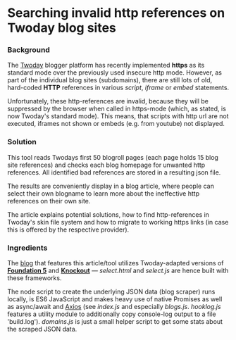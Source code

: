 # Searching invalid http references on Twoday blog sites
### Background
The [Twoday](https://twoday.net) blogger platform has recently implemented **https** as its standard mode over the previously used insecure http mode. However, as part of the individual blog sites (subdomains), there are still lots of old, hard-coded **HTTP** references in various *script*, *iframe* or *embed* statements.

Unfortunately, these http-references are invalid, because they will be suppressed by the browser when called in https-mode (which, as stated, is now Twoday's standard mode). This means, that scripts with http url are not executed, iframes not shown or embeds (e.g. from youtube) not displayed.

### Solution
This tool reads Twodays first 50 blogroll pages (each page holds 15 blog site references) and checks each blog homepage for unwanted http references. All identified bad references are stored in a resulting json file.

The results are conveniently display in a blog article, where people can select their own blogname to learn more about the ineffective http references on their own site.

The article explains potential solutions, how to find http-references in Twoday's skin file system and how to migrate to working https links (in case this is offered by the respective provider).

### Ingredients
The [blog](https://neonwilderness.twoday.net/) that features this article/tool utilizes Twoday-adapted versions of [**Foundation 5**](https://foundation.zurb.com/sites/docs/v/5.5.3/) and [**Knockout**](http://knockoutjs.com/) &mdash; *select.html* and *select.js* are hence built with these frameworks.

The node script to create the underlying JSON data (blog scraper) runs locally, is ES6 JavaScript and makes heavy use of native Promises as well as async/await and [Axios](https://github.com/axios/axios) (see *index.js* and especially *blogs.js*. *hooklog.js* features a utility module to additionally copy console-log output to a file 'build.log'). *domains.js* is just a small helper script to get some stats about the scraped JSON data.